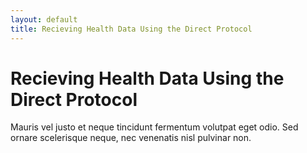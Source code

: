 ```yaml
---
layout: default
title: Recieving Health Data Using the Direct Protocol
---
```


# Recieving Health Data Using the Direct Protocol

Mauris vel justo et neque tincidunt fermentum volutpat eget odio. Sed ornare scelerisque neque, nec venenatis nisl pulvinar non.